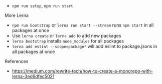 - `npm run setup`, `npm run start`

More Lerna

- `npm run bootstrap` or `lerna run start --stream` runs `npm start` in all packages at once
- Use `lerna create` or `lerna add` to add new packages
- `lerna bootstrap` installs `node_modules` for all packages
- `lerna add eslint --scope=package*` will add eslint to package.jsons in all packages at once

References

- https://medium.com/rewrite-tech/how-to-create-a-monorepo-with-lerna-3ed6dfec5021
